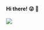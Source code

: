 #### Hi there! :stuck_out_tongue_winking_eye: :wave:



![](https://img.shields.io/github/stars/ZgTong?affiliations=OWNER&style=social)

